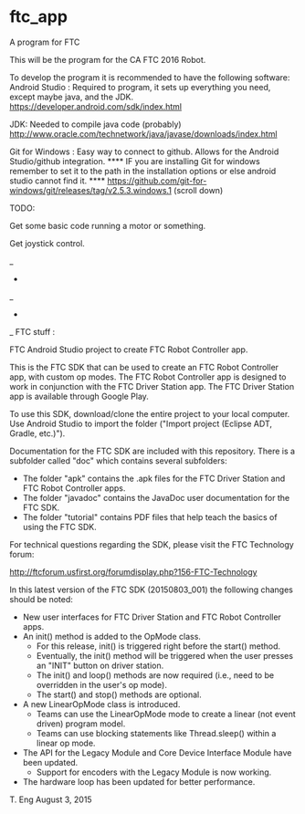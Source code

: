 # ftc_app

A program for FTC

This will be the program for the CA FTC 2016 Robot.

To develop the program it is recommended to have the following software: Android Studio : Required to program, it sets up everything you need, except maybe java, and the JDK. https://developer.android.com/sdk/index.html

JDK: Needed to compile java code (probably) http://www.oracle.com/technetwork/java/javase/downloads/index.html

Git for Windows : Easy way to connect to github. Allows for the Android Studio/github integration. **** IF you are installing Git for windows remember to set it to the path in the installation options or else android studio cannot find it. **** https://github.com/git-for-windows/git/releases/tag/v2.5.3.windows.1 (scroll down) 



TODO:

Get some basic code running a motor or something.

Get joystick control.



_

+

_

+

_
FTC stuff :


FTC Android Studio project to create FTC Robot Controller app.

This is the FTC SDK that can be used to create an FTC Robot Controller app, with custom op modes.
The FTC Robot Controller app is designed to work in conjunction with the FTC Driver Station app.
The FTC Driver Station app is available through Google Play.

To use this SDK, download/clone the entire project to your local computer.
Use Android Studio to import the folder  ("Import project (Eclipse ADT, Gradle, etc.)").

Documentation for the FTC SDK are included with this repository.  There is a subfolder called "doc" which contains several subfolders:

 * The folder "apk" contains the .apk files for the FTC Driver Station and FTC Robot Controller apps.
 * The folder "javadoc" contains the JavaDoc user documentation for the FTC SDK.
 * The folder "tutorial" contains PDF files that help teach the basics of using the FTC SDK.

For technical questions regarding the SDK, please visit the FTC Technology forum:

  http://ftcforum.usfirst.org/forumdisplay.php?156-FTC-Technology

In this latest version of the FTC SDK (20150803_001) the following changes should be noted:

 * New user interfaces for FTC Driver Station and FTC Robot Controller apps.
 * An init() method is added to the OpMode class.
   - For this release, init() is triggered right before the start() method.
   - Eventually, the init() method will be triggered when the user presses an "INIT" button on driver station.
   - The init() and loop() methods are now required (i.e., need to be overridden in the user's op mode).
   - The start() and stop() methods are optional.
 * A new LinearOpMode class is introduced.
   - Teams can use the LinearOpMode mode to create a linear (not event driven) program model.
   - Teams can use blocking statements like Thread.sleep() within a linear op mode.
 * The API for the Legacy Module and Core Device Interface Module have been updated.
   - Support for encoders with the Legacy Module is now working.
 * The hardware loop has been updated for better performance.


T. Eng
August 3, 2015

